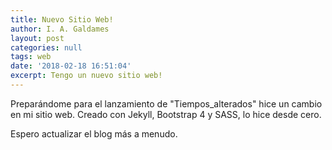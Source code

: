 ```yaml
---
title: Nuevo Sitio Web!
author: I. A. Galdames
layout: post
categories: null
tags: web
date: '2018-02-18 16:51:04'
excerpt: Tengo un nuevo sitio web!
---
```


Preparándome para el lanzamiento de "Tiempos_alterados" hice un cambio en mi sitio web. Creado con Jekyll, Bootstrap 4 y SASS, lo hice desde cero.

Espero actualizar el blog más a menudo.